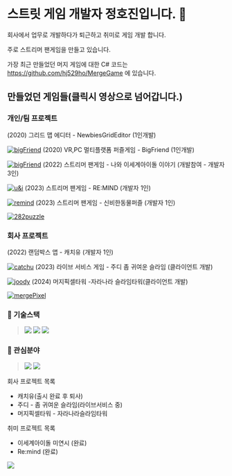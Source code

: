 # 스트릿 게임 개발자 정호진입니다. 👋

회사에서 업무로 개발하다가 퇴근하고 취미로 게임 개발 합니다.

주로 스트리머 팬게임을 만들고 있습니다.

가장 최근 만들었던 머지 게임에 대한 C# 코드는 
https://github.com/hj529ho/MergeGame
에 있습니다.

## 만들었던 게임들(클릭시 영상으로 넘어갑니다.)

### 개인/팀 프로젝트
(2020) 그리드 맵 에디터 - NewbiesGridEditor (1인개발)

[![bigFriend](https://img.youtube.com/vi/d1at_ebVVHs/0.jpg)](https://youtu.be/d1at_ebVVHs)
(2020) VR,PC 멀티플랫폼 퍼즐게임 - BigFriend (1인개발)

[![bigFriend](https://img.youtube.com/vi/4gb9R7yXvJQ/0.jpg)](https://youtu.be/4gb9R7yXvJQ)
(2022) 스트리머 팬게임 - 나와 이세계아이돌 이야기 (개발참여 - 개발자 3인)

[![u&i](https://img.youtube.com/vi/qpWYbDjcLaw/0.jpg)](https://youtu.be/qpWYbDjcLaw)
(2023) 스트리머 팬게임 - RE:MIND (개발자 1인)

[![remind](https://img.youtube.com/vi/qOwewrl_fOA/0.jpg)](https://youtu.be/qOwewrl_fOA)
(2023) 스트리머 팬게임 - 신비한동물퍼즐 (개발자 1인)

[![282puzzle](https://img.youtube.com/vi/_gJyAh9A_UY/0.jpg)](https://youtu.be/_gJyAh9A_UY)

### 회사 프로젝트

(2022) 랜덤박스 앱 - 캐치유 (개발자 1인)

[![catchu](https://img.youtube.com/vi/mGf48P3_zlo/0.jpg)](https://youtu.be/mGf48P3_zlo)
(2023) 라이브 서비스 게임 - 주디 좀 귀여운 슬라임 (클라이언트 개발)

[![joody](https://play-lh.googleusercontent.com/yz25BVCxhRfvO8vJ4OGHNrnQCODIAEOPBnM1ZeFPU20uRt-o2WP3Csjx_dH4sfYOljRz=s96-rw)](https://play.google.com/store/apps/details?id=com.joodyrn)
(2024) 머지픽셀타워 -자라나라 슬라임타워(클라이언트 개발)

[![mergePixel](https://play-lh.googleusercontent.com/qEZRkzese4AK-bZflHOfypJ82rC5-ydPTD0FXJPwqORg2RFbwZZCuXonEPB6cFeOPQc=s96-rw)](https://play.google.com/store/apps/details?id=io.consalad.pstaos)

### 🔭 기술스택
><img src="https://img.shields.io/badge/unity-black?style=flat-square&logo=Unity&logoColor=white"/>
><img src="https://img.shields.io/badge/django-092e20?style=flat-square&logo=django&logoColor=white"/> 
><img src="https://img.shields.io/badge/docker-2496ed?style=flat-square&logo=docker&logoColor=white"/> 

### 🌱 관심분야
><img src="https://img.shields.io/badge/실시간서버-239120?style=flat-square&logo=Csharp&logoColor=white"/>
><img src="https://img.shields.io/badge/Unreal Engine5-0e1128?style=flat-square&logo=Unreal Engine&logoColor=white"/>

회사 프로젝트 목록
 - 캐치유(출시 완료 후 퇴사)
 - 주디 - 좀 귀여운 슬라임(라이브서비스 중)
 - 머지픽셀타워 - 자라나라슬라임타워

취미 프로젝트 목록
 - 이세계아이돌 미연시 (완료)
 - Re:mind (완료)
 
<img src="https://ghchart.rshah.org/8a2be2/hj529ho"/>

<!--
**hj529ho/hj529ho** is a ✨ _special_ ✨ repository because its `README.md` (this file) appears on your GitHub profile.

Here are some ideas to get you started:

- 🔭 I’m currently working on ...
- 🌱 I’m currently learning ...
- 👯 I’m looking to collaborate on ...
- 🤔 I’m looking for help with ...
- 💬 Ask me about ...
- 📫 How to reach me: ...
- 😄 Pronouns: ...
- ⚡ Fun fact: ...
-->

